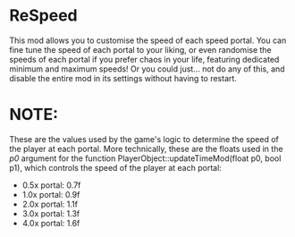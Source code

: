 # ReSpeed

This mod allows you to <cy>customise</c> the speed of each speed portal. You can fine tune the speed of each portal to your liking, or even randomise the speeds of each portal if you prefer chaos in your life, featuring dedicated <cg>minimum</c> and <cb>maximum</c> speeds! Or you could just... <cr>not</c> do any of this, and disable the entire mod in its settings without having to restart.

# NOTE:
These are the values used by the game's logic to determine the speed of the player at each portal. More technically, these are the floats used in the *p0* argument for the function PlayerObject::updateTimeMod(float p0, bool p1), which controls the speed of the player at each portal:
- 0.5x portal: 0.7f
- 1.0x portal: 0.9f
- 2.0x portal: 1.1f
- 3.0x portal: 1.3f
- 4.0x portal: 1.6f
